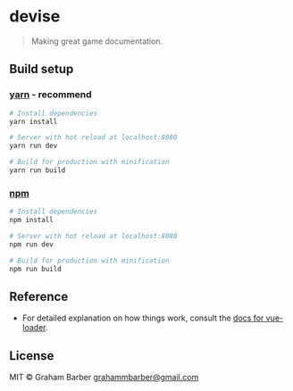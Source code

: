 # devise

> Making great game documentation.

## Build setup

### [yarn](https://yarnpkg.com) - recommend
``` bash
# Install dependencies
yarn install

# Server with hot reload at localhost:8080
yarn run dev

# Build for production with minification
yarn run build
```

### [npm](https://www.npmjs.com/)
``` bash
# Install dependencies
npm install

# Server with hot reload at localhost:8080
npm run dev

# Build for production with minification
npm run build
```

## Reference

- For detailed explanation on how things work, consult the [docs for vue-loader](http://vuejs.github.io/vue-loader).

## License

MIT © Graham Barber <grahammbarber@gmail.com>

